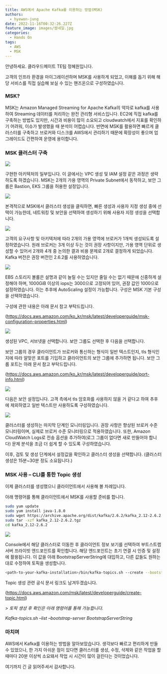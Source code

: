 ```yaml
---
title: AWS에서 Apache Kafka를 이용하는 방법(MSK)
authors:
  - hyewon-jung
date: 2022-11-16T00:32:26.227Z
feature_image: images/썸네일.jpg
categories:
  - Hands On
tags:
  - AWS
  - MSK
---
```

안녕하세요. 클라우드메이트 TE팀 정혜원입니다.

고객의 인프라 환경을 마이그레이션하며 MSK를 사용하게 되었고, 이해를 돕기 위해 해당 서비스를 직접 실습해 보실 수 있는 핸즈온으로 구성하였습니다.

### MSK?

MSK는 Amazon Managed Streaming for Apache Kafka의 약자로 kafka를 사용하여 Streaming 데이터를 처리하는 완전 관리형 서비스입니다. EC2에 직접 kafka를 구축하는 방법도 있지만, 시간과 비용이 많이 소요되고 cloudwatch에서 지표를 확인하기 어려워, 이슈가 발생했을 때 분석이 어렵습니다. 반면에 MSK를 활용하면 빠르게 클러스터를 구축하고 브로커와 디스크를 AWS에서 관리하기 때문에 확장성이 좋으며 업그레이드도 간편하여 운영에 용이합니다.

### MSK 클러스터 구축

![](images/architecture.png)

구현한 아키텍처의 일부입니다. 이 글에서는 VPC 생성 및 IAM 설정 같은 과정은 생략하도록 하겠습니다. MSK는 2개의 가용 영역의 Private Subnet에서 동작하고, 보안 그룹은 Bastion, EKS 그룹을 허용한 설정입니다.

![](images/msk-1.png)

본격적으로 MSK에서 클러스터 생성을 클릭하면, 빠른 생성과 사용자 지정 생성 중에 선택이 가능한데, 네트워킹 및 보안을 선택하여 생성하기 위해 사용자 지정 생성을 선택합니다.

![](images/msk-2.png)

고객의 요구사항 및 아키텍처에 따라 2개의 가용 영역에 브로커가 1개씩 생성되도록 설정하였습니다. 원래 브로커는 3개 이상 두는 것이 권장 사항이지만, 가용 영역 단위로 생성할 수 있어서 2개와 4개 중 논의한 결과 비용 문제로 2개로 결정하게 되었습니다. Kafka 버전은 권장 버전인 2.6.2를 사용하였습니다.

![](images/msk-3.png)

EBS 스토리지 볼륨은 설명과 같이 늘릴 수는 있지만 줄일 수는 없기 때문에 신중하게 설정해야 하며, 1000GiB 이상의 iops는 3000으로 고정되어 있어, 권장 값인 1000으로 설정하였습니다. 이는 추후에 AutoScaling 설정이 가능합니다. 구성은 MSK 기본 구성을 선택하였습니다.

구성에 관한 내용은 아래 문서 참고 부탁드립니다.

(https://docs.aws.amazon.com/ko_kr/msk/latest/developerguide/msk-configuration-properties.html)

![](images/msk-4.png)

생성된 VPC, 서브넷을 선택합니다. 보안 그룹도 선택한 후 다음을 선택합니다.

보안 그룹의 경우 클라이언트가 브로커와 통신하는 형식이 일반 텍스트인지, tls 형식인지에 따라 알맞은 포트를 기입하고 클라이언트의 보안 그룹에 추가하면 됩니다.
보안 그룹 포트는 아래 문서 참고 부탁드립니다. 

(https://docs.aws.amazon.com/ko_kr/msk/latest/developerguide/port-info.html)  

![](images/msk-5.png)

다음은 보안 설정입니다. 고객 측에서 tls 암호화를 사용하지 않을 거 같다고 하여 추후에 제외하였고 일반 텍스트만 사용하도록 구성하였습니다.

![](images/msk-6.png)

클러스터를 생성하는 마지막 단계인 모니터링입니다. 권장 사항은 향상된 브로커 수준 모니터링이며, 실제로 브로커 수준 모니터링으로 적용하였습니다. 또한, Amazon CloudWatch Logs로 전송 옵션을 추가하여(로그 그룹이 없다면 새로 만들어야 합니다) 문제 분석을 조금 더 쉽게 할 수 있도록 구성하였습니다.

이후, 검토 및 생성 단계에서 설정값을 확인하고 클러스터 생성을 선택합니다. (클러스터 생성은 15분~30분 정도 소요됩니다.)

### MSK 사용 – CLI를 통한 Topic 생성

이제 클러스터를 생성했으니 클라이언트에서 사용해 볼 차례입니다.

아래 명령어를 통해 클라이언트에서 MSK를 사용할 준비를 합니다.

```bash
sudo yum update
sudo yum install java-1.8.0
sudo wget https://archive.apache.org/dist/kafka/2.6.2/kafka_2.12-2.6.2.tgz
sudo tar -xzf kafka_2.12-2.6.2.tgz
cd kafka_2.12-2.6.2
```


![](images/msk-7.png)

Console에서 해당 클러스터로 이동한 후 클라이언트 정보 보기를 선택하여 부트스트랩 서버 프라이빗 엔드포인트를 확인합니다. 해당 엔드포인트는 초기 연결 시 인증 및 설정에 활용됩니다. 이 값을 아래 BootstrapServerString에 대입하고, 다른 값들도 원하는 대로 수정하여 토픽을 생성합니다. 

```bash
<path-to-your-kafka-installation>/bin/kafka-topics.sh --create --bootstrap-server BootstrapServerString --replication-factor 3 --partitions 1 --topic MSKTutorialTopic
```

Topic 생성 관련 공식 문서 링크도 남겨두겠습니다.

(https://docs.aws.amazon.com/msk/latest/developerguide/create-topic.html)

*> 토픽* *생성* *후* *확인은* *아래* *명령어를* *통해* *가능합니다.*

*Kafka-topics.sh –list –bootstrap-server BootstrapServerString*

### 마치며

AWS에서 Kafka를 이용하는 방법을 알아보았습니다. 생각보다 빠르고 편리하게 만들 수 있었으나, 한 가지 아쉬운 점이 있다면 클러스터를 생성, 수정, 삭제와 같은 작업을 할 때마다 20분 이상씩 소요돼서 작업 시 시간이 많이 걸린다는 것이었습니다.

여기까지 긴 글 읽어주셔서 감사합니다.



